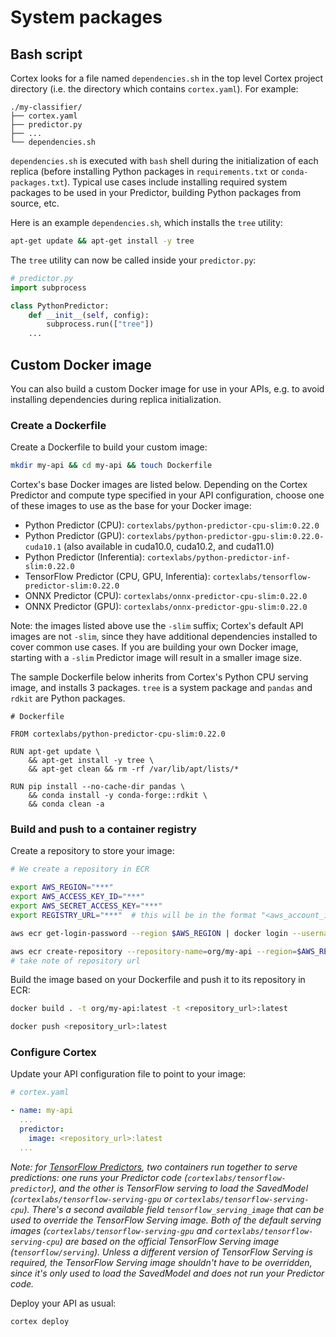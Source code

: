 # System packages

## Bash script

Cortex looks for a file named `dependencies.sh` in the top level Cortex project directory \(i.e. the directory which contains `cortex.yaml`\). For example:

```text
./my-classifier/
├── cortex.yaml
├── predictor.py
├── ...
└── dependencies.sh
```

`dependencies.sh` is executed with `bash` shell during the initialization of each replica \(before installing Python packages in `requirements.txt` or `conda-packages.txt`\). Typical use cases include installing required system packages to be used in your Predictor, building Python packages from source, etc.

Here is an example `dependencies.sh`, which installs the `tree` utility:

```bash
apt-get update && apt-get install -y tree
```

The `tree` utility can now be called inside your `predictor.py`:

```python
# predictor.py
import subprocess

class PythonPredictor:
    def __init__(self, config):
        subprocess.run(["tree"])
    ...
```

## Custom Docker image

You can also build a custom Docker image for use in your APIs, e.g. to avoid installing dependencies during replica initialization.

### Create a Dockerfile

Create a Dockerfile to build your custom image:

```bash
mkdir my-api && cd my-api && touch Dockerfile
```

Cortex's base Docker images are listed below. Depending on the Cortex Predictor and compute type specified in your API configuration, choose one of these images to use as the base for your Docker image:

* Python Predictor \(CPU\): `cortexlabs/python-predictor-cpu-slim:0.22.0`
* Python Predictor \(GPU\): `cortexlabs/python-predictor-gpu-slim:0.22.0-cuda10.1` \(also available in cuda10.0, cuda10.2, and cuda11.0\)
* Python Predictor \(Inferentia\): `cortexlabs/python-predictor-inf-slim:0.22.0`
* TensorFlow Predictor \(CPU, GPU, Inferentia\): `cortexlabs/tensorflow-predictor-slim:0.22.0`
* ONNX Predictor \(CPU\): `cortexlabs/onnx-predictor-cpu-slim:0.22.0`
* ONNX Predictor \(GPU\): `cortexlabs/onnx-predictor-gpu-slim:0.22.0`

Note: the images listed above use the `-slim` suffix; Cortex's default API images are not `-slim`, since they have additional dependencies installed to cover common use cases. If you are building your own Docker image, starting with a `-slim` Predictor image will result in a smaller image size.

The sample Dockerfile below inherits from Cortex's Python CPU serving image, and installs 3 packages. `tree` is a system package and `pandas` and `rdkit` are Python packages.

```text
# Dockerfile

FROM cortexlabs/python-predictor-cpu-slim:0.22.0

RUN apt-get update \
    && apt-get install -y tree \
    && apt-get clean && rm -rf /var/lib/apt/lists/*

RUN pip install --no-cache-dir pandas \
    && conda install -y conda-forge::rdkit \
    && conda clean -a
```

### Build and push to a container registry

Create a repository to store your image:

```bash
# We create a repository in ECR

export AWS_REGION="***"
export AWS_ACCESS_KEY_ID="***"
export AWS_SECRET_ACCESS_KEY="***"
export REGISTRY_URL="***"  # this will be in the format "<aws_account_id>.dkr.ecr.<aws_region>.amazonaws.com"

aws ecr get-login-password --region $AWS_REGION | docker login --username AWS --password-stdin $REGISTRY_URL

aws ecr create-repository --repository-name=org/my-api --region=$AWS_REGION
# take note of repository url
```

Build the image based on your Dockerfile and push it to its repository in ECR:

```bash
docker build . -t org/my-api:latest -t <repository_url>:latest

docker push <repository_url>:latest
```

### Configure Cortex

Update your API configuration file to point to your image:

```yaml
# cortex.yaml

- name: my-api
  ...
  predictor:
    image: <repository_url>:latest
  ...
```

_Note: for_ [_TensorFlow Predictors_](system-packages.md#tensorflow-predictor)_, two containers run together to serve predictions: one runs your Predictor code \(`cortexlabs/tensorflow-predictor`\), and the other is TensorFlow serving to load the SavedModel \(`cortexlabs/tensorflow-serving-gpu` or `cortexlabs/tensorflow-serving-cpu`\). There's a second available field `tensorflow_serving_image` that can be used to override the TensorFlow Serving image. Both of the default serving images \(`cortexlabs/tensorflow-serving-gpu` and `cortexlabs/tensorflow-serving-cpu`\) are based on the official TensorFlow Serving image \(`tensorflow/serving`\). Unless a different version of TensorFlow Serving is required, the TensorFlow Serving image shouldn't have to be overridden, since it's only used to load the SavedModel and does not run your Predictor code._

Deploy your API as usual:

```bash
cortex deploy
```

